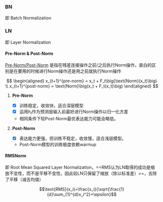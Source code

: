 ### BN
即 Batch Normalization




### LN
即 Layer Normalization

#### Pre-Norm & Post-Norm
[Pre-Norm/Post-Norm](pre-norm_post-norm.md) 是指在残差连接操作之前/之后执行Norm操作，直白的区别是在要用的时候进行Norm操作还是用之前就执行Norm操作

$$
\begin{aligned}
    x_{t+1}^{pre-norm} = x_t + F_t\big(\text{Norm}(x_t)\big) \\
    x_{t+1}^{post-norm} = \text{Norm}\big(x_t + F_t(x_t)\big)
\end{aligned}
$$

1. **Pre-Norm**
    - [x] 训练稳定，收敛快，适合深层模型
    - [x] 运用$h_t$作为预测层输入前最好进行Norm操作以归一化方差
    - 相同条件下较Post-Norm最优表达能力可能会略低。

2. **Post-Norm**
    - [x] 表达能力更强，但训练不稳定，收敛慢，适合浅层模型。
    - Post-Norm模型的训练极度依赖warmup

#### RMSNorm
即 Root Mean Squared Layer Normalization，==RMS认为LN取得的成功是缩放不变性，而不是平移不变性，因此较LN只保留了缩放（除以标准差）==，去除了平移（减去均值）

$$\text{RMS}(x_i)=\frac{x_i}{\sqrt{\frac{1}{d}\sum_{1}^{d}x_i^2}+\epsilon}$$